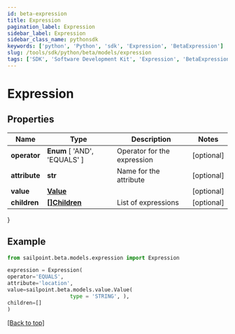 ```yaml
---
id: beta-expression
title: Expression
pagination_label: Expression
sidebar_label: Expression
sidebar_class_name: pythonsdk
keywords: ['python', 'Python', 'sdk', 'Expression', 'BetaExpression']
slug: /tools/sdk/python/beta/models/expression
tags: ['SDK', 'Software Development Kit', 'Expression', 'BetaExpression']
---
```


# Expression

## Properties

| Name | Type | Description | Notes |
| --- | --- | --- | --- |
| **operator** | **Enum** [ 'AND', 'EQUALS' ] | Operator for the expression | [optional] |
| **attribute** | **str** | Name for the attribute | [optional] |
| **value** | [**Value**](value) |  | [optional] |
| **children** | [**[]Children**](children) | List of expressions | [optional] |

}

## Example

```python
from sailpoint.beta.models.expression import Expression

expression = Expression(
operator='EQUALS',
attribute='location',
value=sailpoint.beta.models.value.Value(
                    type = 'STRING', ),
children=[]
)

```

[[Back to top]](#)
